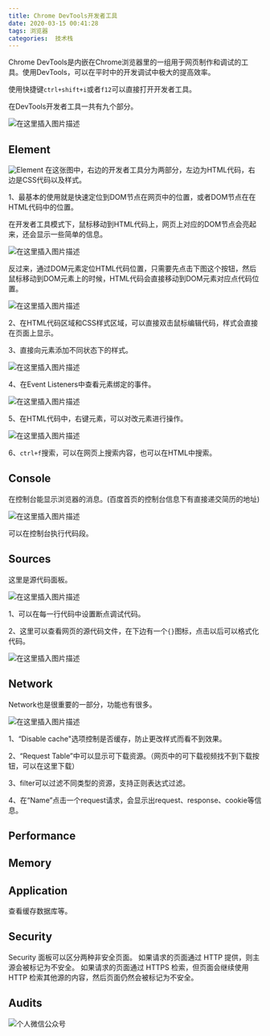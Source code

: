 ```yaml
---
title: Chrome DevTools开发者工具
date: 2020-03-15 00:41:28
tags: 浏览器
categories:  技术栈
---
```


Chrome DevTools是内嵌在Chrome浏览器里的一组用于网页制作和调试的工具。使用DevTools，可以在平时中的开发调试中极大的提高效率。

使用快捷键`ctrl+shift+i`或者`f12`可以直接打开开发者工具。

在DevTools开发者工具一共有九个部分。

![在这里插入图片描述](https://img-blog.csdnimg.cn/20200315005714556.png?x-oss-process=image/watermark,type_ZmFuZ3poZW5naGVpdGk,shadow_10,text_aHR0cHM6Ly9ibG9nLmNzZG4ubmV0L3FxXzQxOTA3ODA2,size_16,color_FFFFFF,t_70)
## Element
![Element](https://img-blog.csdnimg.cn/20200315005627216.png?x-oss-process=image/watermark,type_ZmFuZ3poZW5naGVpdGk,shadow_10,text_aHR0cHM6Ly9ibG9nLmNzZG4ubmV0L3FxXzQxOTA3ODA2,size_16,color_FFFFFF,t_70)
在这张图中，右边的开发者工具分为两部分，左边为HTML代码，右边是CSS代码以及样式。

1、最基本的使用就是快速定位到DOM节点在网页中的位置，或者DOM节点在在HTML代码中的位置。

在开发者工具模式下，鼠标移动到HTML代码上，网页上对应的DOM节点会亮起来，还会显示一些简单的信息。

![在这里插入图片描述](https://img-blog.csdnimg.cn/20200315005740292.png)

反过来，通过DOM元素定位HTML代码位置，只需要先点击下图这个按钮，然后鼠标移动到DOM元素上的时候，HTML代码会直接移动到DOM元素对应点代码位置。

![在这里插入图片描述](https://img-blog.csdnimg.cn/20200315005807562.png)

2、在HTML代码区域和CSS样式区域，可以直接双击鼠标编辑代码，样式会直接在页面上显示。

3、直接向元素添加不同状态下的样式。

![在这里插入图片描述](https://img-blog.csdnimg.cn/20200315005833154.png?x-oss-process=image/watermark,type_ZmFuZ3poZW5naGVpdGk,shadow_10,text_aHR0cHM6Ly9ibG9nLmNzZG4ubmV0L3FxXzQxOTA3ODA2,size_16,color_FFFFFF,t_70)

4、在Event Listeners中查看元素绑定的事件。

![在这里插入图片描述](https://img-blog.csdnimg.cn/20200315005849329.png?x-oss-process=image/watermark,type_ZmFuZ3poZW5naGVpdGk,shadow_10,text_aHR0cHM6Ly9ibG9nLmNzZG4ubmV0L3FxXzQxOTA3ODA2,size_16,color_FFFFFF,t_70)

5、在HTML代码中，右键元素，可以对改元素进行操作。

![在这里插入图片描述](https://img-blog.csdnimg.cn/20200315005908696.png?x-oss-process=image/watermark,type_ZmFuZ3poZW5naGVpdGk,shadow_10,text_aHR0cHM6Ly9ibG9nLmNzZG4ubmV0L3FxXzQxOTA3ODA2,size_16,color_FFFFFF,t_70)

6、`ctrl+f`搜索，可以在网页上搜索内容，也可以在HTML中搜索。

## Console

在控制台能显示浏览器的消息。(百度首页的控制台信息下有直接递交简历的地址)

![在这里插入图片描述](https://img-blog.csdnimg.cn/20200315005923719.png?x-oss-process=image/watermark,type_ZmFuZ3poZW5naGVpdGk,shadow_10,text_aHR0cHM6Ly9ibG9nLmNzZG4ubmV0L3FxXzQxOTA3ODA2,size_16,color_FFFFFF,t_70)

可以在控制台执行代码段。

## Sources

这里是源代码面板。

![在这里插入图片描述](https://img-blog.csdnimg.cn/20200315005946471.png?x-oss-process=image/watermark,type_ZmFuZ3poZW5naGVpdGk,shadow_10,text_aHR0cHM6Ly9ibG9nLmNzZG4ubmV0L3FxXzQxOTA3ODA2,size_16,color_FFFFFF,t_70)

1、可以在每一行代码中设置断点调试代码。

2、这里可以查看网页的源代码文件，在下边有一个`{}`图标，点击以后可以格式化代码。

![在这里插入图片描述](https://img-blog.csdnimg.cn/20200315005959645.png?x-oss-process=image/watermark,type_ZmFuZ3poZW5naGVpdGk,shadow_10,text_aHR0cHM6Ly9ibG9nLmNzZG4ubmV0L3FxXzQxOTA3ODA2,size_16,color_FFFFFF,t_70)

## Network

Network也是很重要的一部分，功能也有很多。

![在这里插入图片描述](https://img-blog.csdnimg.cn/20200315010011459.png?x-oss-process=image/watermark,type_ZmFuZ3poZW5naGVpdGk,shadow_10,text_aHR0cHM6Ly9ibG9nLmNzZG4ubmV0L3FxXzQxOTA3ODA2,size_16,color_FFFFFF,t_70)

1、“Disable cache"选项控制是否缓存，防止更改样式而看不到效果。

2、“Request Table”中可以显示可下载资源。（网页中的可下载视频找不到下载按钮，可以在这里下载）

3、filter可以过滤不同类型的资源，支持正则表达式过滤。

4、在“Name”点击一个request请求，会显示出request、response、cookie等信息。

## Performance

## Memory

## Application

查看缓存数据库等。

## Security

Security 面板可以区分两种非安全页面。
如果请求的页面通过 HTTP 提供，则主源会被标记为不安全。
如果请求的页面通过 HTTPS 检索，但页面会继续使用 HTTP 检索其他源的内容，然后页面仍然会被标记为不安全。 

## Audits

![个人微信公众号](https://img-blog.csdnimg.cn/20200402001106322.jpg?x-oss-process=image/watermark,type_ZmFuZ3poZW5naGVpdGk,shadow_10,text_aHR0cHM6Ly9ibG9nLmNzZG4ubmV0L3FxXzQxOTA3ODA2,size_16,color_FFFFFF,t_70)